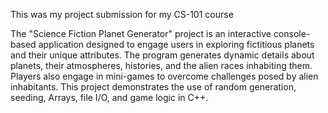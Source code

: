 This was my project submission for my CS-101 course 

The "Science Fiction Planet Generator" project is an interactive console-based application designed to engage users in exploring fictitious planets and their unique attributes. The program generates dynamic details about planets, their atmospheres, histories, and the alien races inhabiting them. Players also engage in mini-games to overcome challenges posed by alien inhabitants. This project demonstrates the use of random generation, seeding, Arrays, file I/O, and game logic in C++.
